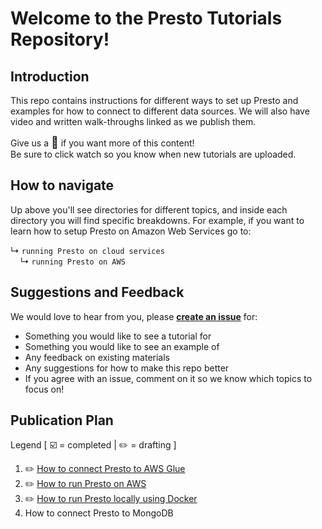 # Welcome to the Presto Tutorials Repository!

## Introduction

This repo contains instructions for different ways to set up Presto and examples for how to connect to different data sources.
We will also have video and written walk-throughs linked as we publish them.

Give us a <font size="4">🌟</font> if you want more of this content!
<br>
Be sure to click watch so you know when new tutorials are uploaded.

## How to navigate

Up above you'll see directories for different topics, and inside each directory you will find specific breakdowns.  For example, if you want to learn how to setup Presto on Amazon Web Services go to:

↳ ```running Presto on cloud services```
<br>
&nbsp;&nbsp;&nbsp;&nbsp;↳ ```running Presto on AWS```

## Suggestions and Feedback

We would love to hear from you, please **[create an issue](https://github.com/prestodb/prestorials/issues/new/choose)** for:
- Something you would like to see a tutorial for
- Something you would like to see an example of
- Any feedback on existing materials
- Any suggestions for how to make this repo better
- If you agree with an issue, comment on it so we know which topics to focus on!

## Publication Plan

Legend [ ☑️ = completed | ✏️ = drafting ]

1. ✏️ [How to connect Presto to AWS Glue](https://github.com/prestodb/prestorials/tree/main/connecting%20Presto%20to%20data%20sources/connecting%20Presto%20to%20AWS%20Glue) 
2. ✏️ [How to run Presto on AWS](https://github.com/prestodb/prestorials/tree/main/running%20Presto%20on%20cloud%20services/running%20Presto%20on%20AWS)
3. ✏️ [How to run Presto locally using Docker](https://github.com/prestodb/prestorials/tree/main/running%20Presto%20locally%20or%20on-prem/running%20Presto%20locally%20using%20Docker)
4. How to connect Presto to MongoDB